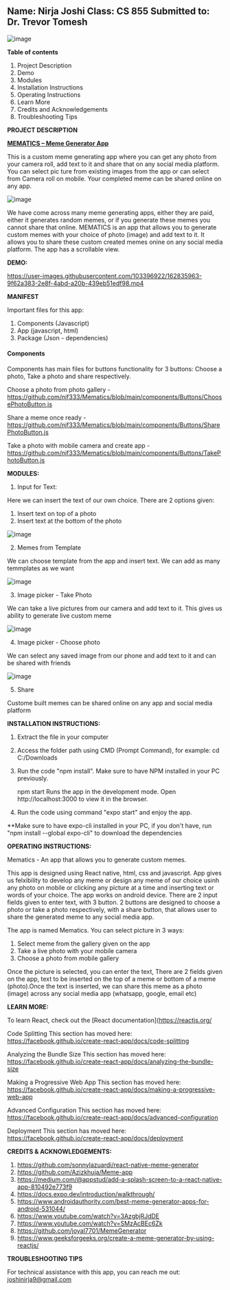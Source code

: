 <b><h2>Name: Nirja Joshi
Class: CS 855
   Submitted to: Dr. Trevor Tomesh</b></h2>


![image](https://user-images.githubusercontent.com/103396922/162844787-d5614b39-ef45-4c59-a391-3693643cc3c0.png)



<b>Table of contents</b>

1. Project Description
2. Demo
3. Modules
4. Installation Instructions
5. Operating Instructions
6. Learn More
7. Credits and Acknowledgements
8. Troubleshooting Tips


<b>PROJECT DESCRIPTION</b>

<b><u>MEMATICS – Meme Generator App</b></u>

This is a custom meme generating app where you can get any photo from your camera roll, add text to it and share that on any social media platform. You can select pic
ture from existing images from the app or can select from Camera roll on mobile. Your completed meme can be shared online on any app.

![image](https://user-images.githubusercontent.com/103396922/162842359-12ec7514-747c-4571-9c40-7fadae7b5c67.png)

We have come across many meme generating apps, either they are paid, either it generates random memes, or if you generate these memes you cannot share that online. MEMATICS is an app that allows you to generate custom memes with your choice of photo (image) and add text to it. It allows you to share these custom created memes onine on any social media platform. The app has a scrollable view.


<B>DEMO:</B>

https://user-images.githubusercontent.com/103396922/162835963-9f62a383-2e8f-4abd-a20b-439eb51edf98.mp4



<B>MANIFEST</B>

Important files for this app:

1. Components (Javascript)
2. App (javascript, html)
3. Package (Json - dependencies)


<b><h4> Components </h4></b>

Components has main files for buttons functionality for 3 buttons: Choose a photo, Take a photo and share respectively.

Choose a photo from photo gallery - <l> https://github.com/njf333/Mematics/blob/main/components/Buttons/ChoosePhotoButton.js </l>

Share a meme once ready - <l> https://github.com/njf333/Mematics/blob/main/components/Buttons/SharePhotoButton.js </l>

Take a photo with mobile camera and create app - <l> https://github.com/njf333/Mematics/blob/main/components/Buttons/TakePhotoButton.js </l>




<b>MODULES:</b>

1. Input for Text:

Here we can insert the text of our own choice. There are 2 options given: 

1. Insert text on top of a photo
2. Insert text at the bottom of the photo


![image](https://user-images.githubusercontent.com/103396922/162678261-d9499e27-0768-476f-b63a-0278d27ce5b6.png)


2. Memes from Template

We can choose template from the app and insert text. We can add as many temmplates as we want

![image](https://user-images.githubusercontent.com/103396922/162678471-dc02e2aa-72f4-4d91-a0ff-761d862fcdca.png)


3. Image picker - Take Photo

We can take a live pictures from our camera and add text to it. This gives us ability to generate live custom meme

![image](https://user-images.githubusercontent.com/103396922/162678968-420862ae-df4f-4da4-83d4-a48282ac3314.png)


4. Image picker - Choose photo

We can select any saved image from our phone and add text to it and can be shared with friends

![image](https://user-images.githubusercontent.com/103396922/162679075-7bc9ff12-4a50-440a-8352-7f1048e26ba5.png)

5. Share

Custome built memes can be shared online on any app and social media platform



<B>INSTALLATION INSTRUCTIONS:</B>


1. Extract the file in your computer

2. Access the folder path using CMD (Prompt Command), for example: cd C:/Downloads

3. Run the code "npm install". Make sure to have NPM installed in your PC previously.

   npm start
   Runs the app in the development mode.
   Open http://localhost:3000 to view it in the browser.
   
4. Run the code using command "expo start" and enjoy the app.

**Make sure to have expo-cli installed in your PC, if you don't have, run "npm install --global expo-cli" to download the dependencies



<b>OPERATING INSTRUCTIONS:</b>

Mematics - An app that allows you to generate custom memes.

This app is designed using React native, html, css and javascript. App gives us felxibility to develop any meme or design any meme of our choice usinh any photo on mobile or clicking any picture at a time and inserting text or words of your choice. The app works on android device. There are 2 input fields given to enter text, with 3 button. 2 buttons are designed to choose a photo or take a photo respectively, with a share button, that allows user to share the generated meme to any social media app.

The app is named Mematics. You can select picture in 3 ways: 

   1. Select meme from the gallery given on the app
   2. Take a live photo with your mobile camera
   3. Choose a photo from mobile gallery

Once the picture is selected, you can enter the text, There are 2 fields given on the app, text to be inserted on the top of a meme or bottom of a meme (photo).Once the text is inserted, we can share this meme as a photo (image) across any social media app (whatsapp, google, email etc)


<B>LEARN MORE:</B>

To learn React, check out the [React documentation](https://reactjs.org/

Code Splitting
This section has moved here: https://facebook.github.io/create-react-app/docs/code-splitting

Analyzing the Bundle Size
This section has moved here: https://facebook.github.io/create-react-app/docs/analyzing-the-bundle-size

Making a Progressive Web App
This section has moved here: https://facebook.github.io/create-react-app/docs/making-a-progressive-web-app

Advanced Configuration
This section has moved here: https://facebook.github.io/create-react-app/docs/advanced-configuration

Deployment
This section has moved here: https://facebook.github.io/create-react-app/docs/deployment


<B>CREDITS & ACKNOWLEDGEMENTS:</B>

1. https://github.com/sonnylazuardi/react-native-meme-generator
2. https://github.com/Azizkhuja/Meme-app
3. https://medium.com/@appstud/add-a-splash-screen-to-a-react-native-app-810492e773f9
4. https://docs.expo.dev/introduction/walkthrough/
5. https://www.androidauthority.com/best-meme-generator-apps-for-android-531044/
6. https://www.youtube.com/watch?v=3AzgbjRJdDE
7. https://www.youtube.com/watch?v=SMzAcBEc6Zk
8. https://github.com/joyal7701/MemeGenerator
9. https://www.geeksforgeeks.org/create-a-meme-generator-by-using-reactjs/


<b> TROUBLESHOOTING TIPS </B>

For technical assistance with this app, you can reach me out: joshinirja9@gmail.com
